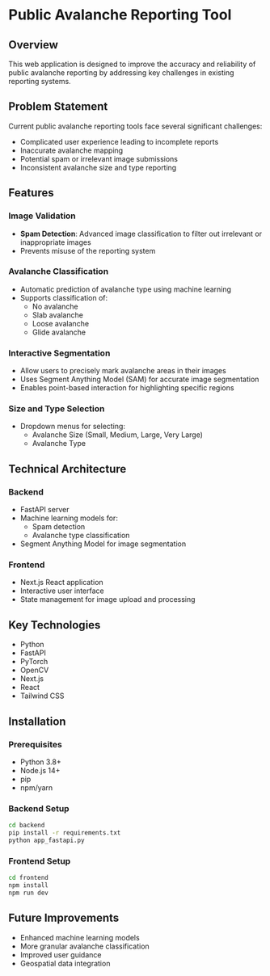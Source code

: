 # Public Avalanche Reporting Tool

## Overview

This web application is designed to improve the accuracy and reliability of public avalanche reporting by addressing key challenges in existing reporting systems.

## Problem Statement

Current public avalanche reporting tools face several significant challenges:
- Complicated user experience leading to incomplete reports
- Inaccurate avalanche mapping
- Potential spam or irrelevant image submissions
- Inconsistent avalanche size and type reporting

## Features

### Image Validation
- **Spam Detection**: Advanced image classification to filter out irrelevant or inappropriate images
- Prevents misuse of the reporting system

### Avalanche Classification
- Automatic prediction of avalanche type using machine learning
- Supports classification of:
  - No avalanche
  - Slab avalanche
  - Loose avalanche
  - Glide avalanche

### Interactive Segmentation
- Allow users to precisely mark avalanche areas in their images
- Uses Segment Anything Model (SAM) for accurate image segmentation
- Enables point-based interaction for highlighting specific regions

### Size and Type Selection
- Dropdown menus for selecting:
  - Avalanche Size (Small, Medium, Large, Very Large)
  - Avalanche Type

## Technical Architecture

### Backend
- FastAPI server
- Machine learning models for:
  - Spam detection
  - Avalanche type classification
- Segment Anything Model for image segmentation

### Frontend
- Next.js React application
- Interactive user interface
- State management for image upload and processing

## Key Technologies

- Python
- FastAPI
- PyTorch
- OpenCV
- Next.js
- React
- Tailwind CSS

## Installation

### Prerequisites
- Python 3.8+
- Node.js 14+
- pip
- npm/yarn

### Backend Setup
```bash
cd backend
pip install -r requirements.txt
python app_fastapi.py
```

### Frontend Setup
```bash
cd frontend
npm install
npm run dev
```

## Future Improvements
- Enhanced machine learning models
- More granular avalanche classification
- Improved user guidance
- Geospatial data integration